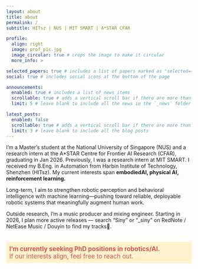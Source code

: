 ```yaml
---
layout: about
title: about
permalink: /
subtitle: HITsz | NUS | MIT SMART | A*STAR CFAR

profile:
  align: right
  image: prof_pic.jpg
  image_circular: true # crops the image to make it circular
  more_info: >

selected_papers: true # includes a list of papers marked as "selected={true}"
social: true # includes social icons at the bottom of the page

announcements:
  enabled: true # includes a list of news items
  scrollable: true # adds a vertical scroll bar if there are more than 3 news items
  limit: 5 # leave blank to include all the news in the `_news` folder

latest_posts:
  enabled: false
  scrollable: true # adds a vertical scroll bar if there are more than 3 new posts items
  limit: 3 # leave blank to include all the blog posts
---
```


I’m a Master’s student at the National University of Singapore (NUS) and a research intern at the A*STAR Centre for Frontier AI Research (CFAR), graduating in Jan 2026. Previously, I was a research intern at MIT SMART. I received my B.Eng. in Automation from Harbin Institute of Technology, Shenzhen (HITsz). My current interests span <strong> embodiedAI, physical AI, reinforcement learning.</strong>

Long-term, I aim to strengthen robotic perception and behavioral intelligence with machine learning—pushing toward reliable, deployable robotic systems that meaningfully augment human work.

Outside research, I’m a music producer and mixing engineer. Starting in 2026, I plan more active releases — search “Siny” or “_siny” on RedNote / NetEase Music / Douyin to find my tracks🎵. 
<br>
<br>
<p style="font-size:1.2em; color: #d9534f !important; background-color:#fff2cc !important; padding:0.5em; border-radius:3px;">
  <strong>I’m currently seeking PhD positions in robotics/AI.</strong><br>
  If our interests align, feel free to reach out.
</p>


